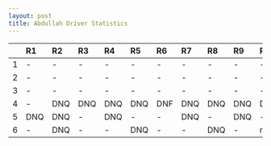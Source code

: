 ```yaml
---
layout: post 
title: Abdullah Driver Statistics
--- 
```


|    | R1   | R2   | R3   | R4   | R5   | R6   | R7   | R8   | R9   | R10   | R11   | R12   |
|---:|:-----|:-----|:-----|:-----|:-----|:-----|:-----|:-----|:-----|:------|:------|:------|
|  1 | -    | -    | -    | -    | -    | -    | -    | -    | -    | -     | -     | -     |
|  2 | -    | -    | -    | -    | -    | -    | -    | -    | -    | -     | -     | -     |
|  3 | -    | -    | -    | -    | -    | -    | -    | -    | -    | -     | -     | -     |
|  4 | -    | DNQ  | DNQ  | DNQ  | DNQ  | DNF  | DNQ  | DNQ  | DNQ  | DNQ   | DNQ   | -     |
|  5 | DNQ  | DNQ  | -    | DNQ  | -    | -    | DNQ  | -    | DNQ  | -     | -     | -     |
|  6 | -    | DNQ  | -    | -    | DNQ  | -    | -    | DNQ  | -    | nan   | nan   | nan   |